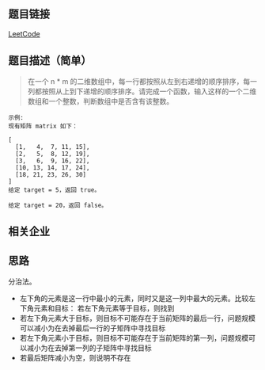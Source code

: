 ## 题目链接 
[LeetCode](https://leetcode-cn.com/problems/er-wei-shu-zu-zhong-de-cha-zhao-lcof/)


## 题目描述（简单）
>在一个 n * m 的二维数组中，每一行都按照从左到右递增的顺序排序，每一列都按照从上到下递增的顺序排序。请完成一个函数，输入这样的一个二维数组和一个整数，判断数组中是否含有该整数。

```
示例:
现有矩阵 matrix 如下：

[
  [1,   4,  7, 11, 15],
  [2,   5,  8, 12, 19],
  [3,   6,  9, 16, 22],
  [10, 13, 14, 17, 24],
  [18, 21, 23, 26, 30]
]
给定 target = 5，返回 true。

给定 target = 20，返回 false。
```

## 相关企业


## 思路
分治法。
* 左下角的元素是这一行中最小的元素，同时又是这一列中最大的元素。比较左下角元素和目标：
若左下角元素等于目标，则找到
* 若左下角元素大于目标，则目标不可能存在于当前矩阵的最后一行，问题规模可以减小为在去掉最后一行的子矩阵中寻找目标
* 若左下角元素小于目标，则目标不可能存在于当前矩阵的第一列，问题规模可以减小为在去掉第一列的子矩阵中寻找目标
* 若最后矩阵减小为空，则说明不存在


